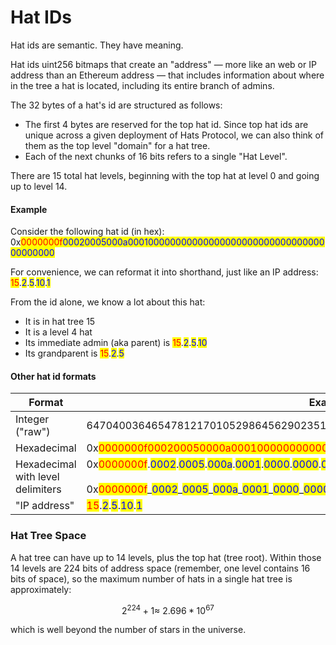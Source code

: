 # Hat IDs

Hat ids are semantic. They have meaning.

Hat ids uint256 bitmaps that create an "address" — more like an web or IP address than an Ethereum address — that includes information about where in the tree a hat is located, including its entire branch of admins.

The 32 bytes of a hat's id are structured as follows:

* The first 4 bytes are reserved for the top hat id. Since top hat ids are unique across a given deployment of Hats Protocol, we can also think of them as the top level "domain" for a hat tree.
* Each of the next chunks of 16 bits refers to a single "Hat Level".

There are 15 total hat levels, beginning with the top hat at level 0 and going up to level 14.

#### Example

Consider the following hat id (in hex): 0x<mark style="color:red;">0000000f</mark><mark style="color:blue;">00020005000a00010000000000000000000000000000000000000000</mark>

For convenience, we can reformat it into shorthand, just like an IP address: <mark style="color:red;">15</mark>.<mark style="color:blue;">2</mark>.<mark style="color:blue;">5</mark>.<mark style="color:blue;">10</mark>.<mark style="color:blue;">1</mark>

From the id alone, we know a lot about this hat:

* It is in hat tree 15
* It is a level 4 hat
* Its immediate admin (aka parent) is <mark style="color:red;">15</mark>.<mark style="color:blue;">2</mark>.<mark style="color:blue;">5</mark>.<mark style="color:blue;">10</mark>
* Its grandparent is <mark style="color:red;">15</mark>.<mark style="color:blue;">2</mark>.<mark style="color:blue;">5</mark>

#### Other hat id formats

<table><thead><tr><th width="146">Format</th><th>Example</th></tr></thead><tbody><tr><td>Integer ("raw")</td><td>6470400364654781217010529864562902351218663490360806944392503307010048</td></tr><tr><td>Hexadecimal</td><td>0x<mark style="color:red;">0000000f000200050000a00010000000000000000000000000000000000000000</mark></td></tr><tr><td>Hexadecimal with level delimiters</td><td>0x<mark style="color:red;">0000000f</mark>.<mark style="color:blue;">0002</mark>.<mark style="color:blue;">0005</mark>.<mark style="color:blue;">000a</mark>.<mark style="color:blue;">0001</mark>.<mark style="color:blue;">0000</mark>.<mark style="color:blue;">0000</mark>.<mark style="color:blue;">0000</mark>.<mark style="color:blue;">0000</mark>.<mark style="color:blue;">0000</mark>.<mark style="color:blue;">0000</mark>.<mark style="color:blue;">0000</mark>.<mark style="color:blue;">0000</mark>.<mark style="color:blue;">0000</mark>.<mark style="color:blue;">0000</mark><br><br>0x<mark style="color:red;">0000000f</mark>_<mark style="color:blue;">0002</mark>_<mark style="color:blue;">0005</mark>_<mark style="color:blue;">000a</mark>_<mark style="color:blue;">0001</mark>_<mark style="color:blue;">0000</mark>_<mark style="color:blue;">0000</mark>_<mark style="color:blue;">0000</mark>_<mark style="color:blue;">0000</mark>_<mark style="color:blue;">0000</mark>_<mark style="color:blue;">0000</mark>_<mark style="color:blue;">0000</mark>_<mark style="color:blue;">0000</mark>_<mark style="color:blue;">0000</mark>_<mark style="color:blue;">0000</mark></td></tr><tr><td>"IP address"</td><td><mark style="color:red;">15</mark>.<mark style="color:blue;">2</mark>.<mark style="color:blue;">5</mark>.<mark style="color:blue;">10</mark>.<mark style="color:blue;">1</mark></td></tr></tbody></table>

### **Hat Tree Space**

A hat tree can have up to 14 levels, plus the top hat (tree root). Within those 14 levels are 224 bits of address space (remember, one level contains 16 bits of space), so the maximum number of hats in a single hat tree is approximately:

$$
2^{224} + 1 \approx ~2.696 * 10^{67}
$$

which is well beyond the number of stars in the universe.
